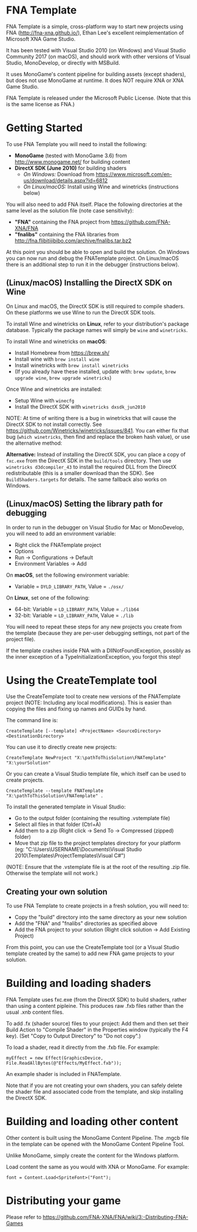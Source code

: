 FNA Template
============

FNA Template is a simple, cross-platform way to start new projects using FNA (http://fna-xna.github.io/), Ethan Lee's excellent reimplementation of Microsoft XNA Game Studio.

It has been tested with Visual Studio 2010 (on Windows) and Visual Studio Community 2017 (on macOS), and should work with other versions of Visual Studio, MonoDevelop, or directly with MSBuild.

It uses MonoGame's content pipeline for building assets (except shaders), but does not use MonoGame at runtime. It does NOT require XNA or XNA Game Studio.

FNA Template is released under the Microsoft Public License. (Note that this is the same license as FNA.)


Getting Started
===============

To use FNA Template you will need to install the following:

- **MonoGame** (tested with MonoGame 3.6) from http://www.monogame.net/ for building content
- **DirectX SDK (June 2010)** for building shaders
  - *On Windows:* Download from https://www.microsoft.com/en-us/download/details.aspx?id=6812
  - *On Linux/macOS:* Install using Wine and winetricks (instructions below)

You will also need to add FNA itself. Place the following directories at the same level as the solution file (note case sensitivity):

- **"FNA"** containing the FNA project from https://github.com/FNA-XNA/FNA
- **"fnalibs"** containing the FNA libraries from http://fna.flibitijibibo.com/archive/fnalibs.tar.bz2

At this point you should be able to open and build the solution. On Windows you can now run and debug the FNATemplate project. On Linux/macOS there is an additional step to run it in the debugger (instructions below).

(Linux/macOS) Installing the DirectX SDK on Wine
------------------------------------------------

On Linux and macOS, the DirectX SDK is still required to compile shaders. On these platforms we use Wine to run the DirectX SDK tools.

To install Wine and winetricks on **Linux**, refer to your distribution's package database. Typically the package names will simply be `wine` and `winetricks`.

To install Wine and winetricks on **macOS**:

- Install Homebrew from https://brew.sh/
- Install wine with `brew install wine`
- Install winetricks with `brew install winetricks`
- (If you already have these installed, update with: `brew update`, `brew upgrade wine`, `brew upgrade winetricks`)

Once Wine and winetricks are installed:

- Setup Wine with `winecfg`
- Install the DirectX SDK with `winetricks dxsdk_jun2010`

NOTE: At time of writing there is a bug in winetricks that will cause the DirectX SDK to not install correctly. See https://github.com/Winetricks/winetricks/issues/841. You can either fix that bug (`which winetricks`, then find and replace the broken hash value), or use the alternative method:

**Alternative:** Instead of installing the DirectX SDK, you can place a copy of `fxc.exe` from the DirectX SDK in the `build/tools` directory. Then use `winetricks d3dcompiler_43` to install the required DLL from the DirectX redistributable (this is a smaller download than the SDK). See `BuildShaders.targets` for details. The same fallback also works on Windows.

(Linux/macOS) Setting the library path for debugging
----------------------------------------------------

In order to run in the debugger on Visual Studio for Mac or MonoDevelop, you will need to add an environment variable:

- Right click the FNATemplate project
- Options
- Run -> Configurations -> Default
- Environment Variables -> Add

On **macOS**, set the following environment variable:

- Variable = `DYLD_LIBRARY_PATH`, Value = `./osx/`

On **Linux**, set one of the following:

- 64-bit: Variable = `LD_LIBRARY_PATH`, Value = `./lib64`
- 32-bit: Variable = `LD_LIBRARY_PATH`, Value = `./lib`

You will need to repeat these steps for any new projects you create from the template (because they are per-user debugging settings, not part of the project file).

If the template crashes inside FNA with a DllNotFoundException, possibly as the inner exception of a TypeInitializationException, you forgot this step!

Using the CreateTemplate tool
=============================

Use the CreateTemplate tool to create new versions of the FNATemplate project (NOTE: Including any local modifications). This is easier than copying the files and fixing up names and GUIDs by hand.

The command line is:

`CreateTemplate [--template] <ProjectName> <SourceDirectory> <DestinationDirectory>`

You can use it to directly create new projects:

`CreateTemplate NewProject "X:\pathToThisSolution\FNATemplate" "X:\yourSolution"`

Or you can create a Visual Studio template file, which itself can be used to create projects.

`CreateTemplate --template FNATemplate "X:\pathToThisSolution\FNATemplate" .`

To install the generated template in Visual Studio:

- Go to the output folder (containing the resulting .vstemplate file)
- Select all files in that folder (Ctrl+A)
- Add them to a zip (Right click -> Send To -> Compressed (zipped) folder)
- Move that zip file to the project templates directory for your platform (eg: "C:\Users\USERNAME\Documents\Visual Studio 2010\Templates\ProjectTemplates\Visual C#")

(NOTE: Ensure that the .vstemplate file is at the root of the resulting .zip file. Otherwise the template will not work.)

Creating your own solution
--------------------------

To use FNA Template to create projects in a fresh solution, you will need to:

- Copy the "build" directory into the same directory as your new solution
- Add the "FNA" and "fnalibs" directories as specified above
- Add the FNA project to your solution (Right click solution -> Add Existing Project)

From this point, you can use the CreateTemplate tool (or a Visual Studio template created by the same) to add new FNA game projects to your solution.


Building and loading shaders
============================

FNA Template uses fxc.exe (from the DirectX SDK) to build shaders, rather than using a content pipleine. This produces raw .fxb files rather than the usual .xnb content files.

To add .fx (shader source) files to your project: Add them and then set their Build Action to "Compile Shader" in the Properties window (typically the F4 key). (Set "Copy to Output Directory" to "Do not copy".)

To load a shader, read it directly from the .fxb file. For example:

`myEffect = new Effect(GraphicsDevice, File.ReadAllBytes(@"Effects/MyEffect.fxb"));`

An example shader is included in FNATemplate.

Note that if you are not creating your own shaders, you can safely delete the shader file and associated code from the template, and skip installing the DirectX SDK.


Building and loading other content
==================================

Other content is built using the MonoGame Content Pipeline. The .mgcb file in the template can be opened with the MonoGame Content Pipeline Tool.

Unlike MonoGame, simply create the content for the Windows platform.

Load content the same as you would with XNA or MonoGame. For example:

`font = Content.Load<SpriteFont>("Font");`


Distributing your game
======================

Please refer to https://github.com/FNA-XNA/FNA/wiki/3:-Distributing-FNA-Games

